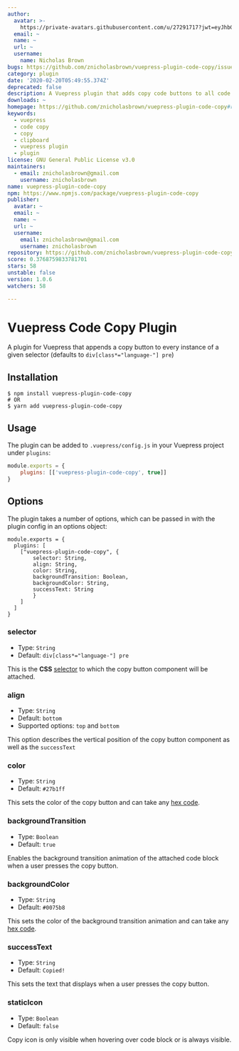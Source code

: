 ```yaml
---
author:
  avatar: >-
    https://private-avatars.githubusercontent.com/u/27291717?jwt=eyJhbGciOiJIUzI1NiIsInR5cCI6IkpXVCJ9.eyJpc3MiOiJnaXRodWIuY29tIiwiYXVkIjoicmF3LmdpdGh1YnVzZXJjb250ZW50LmNvbSIsImtleSI6ImtleTEiLCJleHAiOjE3MzQ2NzM1MDAsIm5iZiI6MTczNDY3MjMwMCwicGF0aCI6Ii91LzI3MjkxNzE3In0.gqHrpLJV3luz60iZVjs1_G5mMpXxYcruZ6Q4idiIZnc&v=4
  email: ~
  name: ~
  url: ~
  username:
    name: Nicholas Brown
bugs: https://github.com/znicholasbrown/vuepress-plugin-code-copy/issues
category: plugin
date: '2020-02-20T05:49:55.374Z'
deprecated: false
description: A Vuepress plugin that adds copy code buttons to all code blocks.
downloads: ~
homepage: https://github.com/znicholasbrown/vuepress-plugin-code-copy#readme
keywords:
  - vuepress
  - code copy
  - copy
  - clipboard
  - vuepress plugin
  - plugin
license: GNU General Public License v3.0
maintainers:
  - email: znicholasbrown@gmail.com
    username: znicholasbrown
name: vuepress-plugin-code-copy
npm: https://www.npmjs.com/package/vuepress-plugin-code-copy
publisher:
  avatar: ~
  email: ~
  name: ~
  url: ~
  username:
    email: znicholasbrown@gmail.com
    username: znicholasbrown
repository: https://github.com/znicholasbrown/vuepress-plugin-code-copy
score: 0.3768759833781701
stars: 58
unstable: false
version: 1.0.6
watchers: 58

---
```


# Vuepress Code Copy Plugin

A plugin for Vuepress that appends a copy button to every instance of a given selector (defaults to `div[class*="language-"] pre`)

## Installation

```
$ npm install vuepress-plugin-code-copy
# OR
$ yarn add vuepress-plugin-code-copy
```

## Usage

The plugin can be added to `.vuepress/config.js` in your Vuepress project under `plugins`:

```javascript
module.exports = {
    plugins: [['vuepress-plugin-code-copy', true]]
}
```

## Options

The plugin takes a number of options, which can be passed in with the plugin config in an options object:

```
module.exports = {
  plugins: [
    ["vuepress-plugin-code-copy", {
        selector: String,
        align: String,
        color: String,
        backgroundTransition: Boolean,
        backgroundColor: String,
        successText: String
        }
    ]
  ]
}
```

### selector

-   Type: `String`
-   Default: `div[class*="language-"] pre`

This is the **CSS** [selector](https://developer.mozilla.org/en-US/docs/Web/CSS/CSS_Selectors) to which the copy button component will be attached.

### align

-   Type: `String`
-   Default: `bottom`
-   Supported options: `top` and `bottom`

This option describes the vertical position of the copy button component as well as the `successText`

### color

-   Type: `String`
-   Default: `#27b1ff`

This sets the color of the copy button and can take any [hex code](https://htmlcolorcodes.com/).

### backgroundTransition

-   Type: `Boolean`
-   Default: `true`

Enables the background transition animation of the attached code block when a user presses the copy button.

### backgroundColor

-   Type: `String`
-   Default: `#0075b8`

This sets the color of the background transition animation and can take any [hex code](https://htmlcolorcodes.com/).

### successText

-   Type: `String`
-   Default: `Copied!`

This sets the text that displays when a user presses the copy button.

### staticIcon

-   Type: `Boolean`
-   Default: `false`

Copy icon is only visible when hovering over code block or is always visible. 